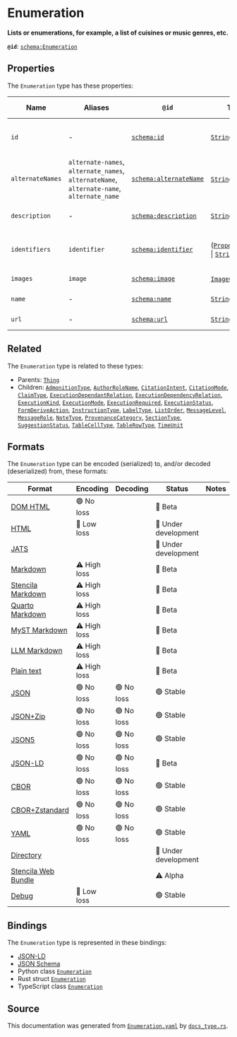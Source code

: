 # Enumeration

**Lists or enumerations, for example, a list of cuisines or music genres, etc.**

**`@id`**: [`schema:Enumeration`](https://schema.org/Enumeration)

## Properties

The `Enumeration` type has these properties:

| Name             | Aliases                                                                                   | `@id`                                                      | Type                                                                                                                                                                                                                  | Description                                   | Inherited from                                                                                   |
| ---------------- | ----------------------------------------------------------------------------------------- | ---------------------------------------------------------- | --------------------------------------------------------------------------------------------------------------------------------------------------------------------------------------------------------------------- | --------------------------------------------- | ------------------------------------------------------------------------------------------------ |
| `id`             | -                                                                                         | [`schema:id`](https://schema.org/id)                       | [`String`](https://github.com/stencila/stencila/blob/main/docs/reference/schema/data/string.md)                                                                                                                       | The identifier for this item.                 | [`Entity`](https://github.com/stencila/stencila/blob/main/docs/reference/schema/other/entity.md) |
| `alternateNames` | `alternate-names`, `alternate_names`, `alternateName`, `alternate-name`, `alternate_name` | [`schema:alternateName`](https://schema.org/alternateName) | [`String`](https://github.com/stencila/stencila/blob/main/docs/reference/schema/data/string.md)*                                                                                                                      | Alternate names (aliases) for the item.       | [`Thing`](https://github.com/stencila/stencila/blob/main/docs/reference/schema/other/thing.md)   |
| `description`    | -                                                                                         | [`schema:description`](https://schema.org/description)     | [`String`](https://github.com/stencila/stencila/blob/main/docs/reference/schema/data/string.md)                                                                                                                       | A description of the item.                    | [`Thing`](https://github.com/stencila/stencila/blob/main/docs/reference/schema/other/thing.md)   |
| `identifiers`    | `identifier`                                                                              | [`schema:identifier`](https://schema.org/identifier)       | ([`PropertyValue`](https://github.com/stencila/stencila/blob/main/docs/reference/schema/other/property-value.md) \| [`String`](https://github.com/stencila/stencila/blob/main/docs/reference/schema/data/string.md))* | Any kind of identifier for any kind of Thing. | [`Thing`](https://github.com/stencila/stencila/blob/main/docs/reference/schema/other/thing.md)   |
| `images`         | `image`                                                                                   | [`schema:image`](https://schema.org/image)                 | [`ImageObject`](https://github.com/stencila/stencila/blob/main/docs/reference/schema/works/image-object.md)*                                                                                                          | Images of the item.                           | [`Thing`](https://github.com/stencila/stencila/blob/main/docs/reference/schema/other/thing.md)   |
| `name`           | -                                                                                         | [`schema:name`](https://schema.org/name)                   | [`String`](https://github.com/stencila/stencila/blob/main/docs/reference/schema/data/string.md)                                                                                                                       | The name of the item.                         | [`Thing`](https://github.com/stencila/stencila/blob/main/docs/reference/schema/other/thing.md)   |
| `url`            | -                                                                                         | [`schema:url`](https://schema.org/url)                     | [`String`](https://github.com/stencila/stencila/blob/main/docs/reference/schema/data/string.md)                                                                                                                       | The URL of the item.                          | [`Thing`](https://github.com/stencila/stencila/blob/main/docs/reference/schema/other/thing.md)   |

## Related

The `Enumeration` type is related to these types:

- Parents: [`Thing`](https://github.com/stencila/stencila/blob/main/docs/reference/schema/other/thing.md)
- Children: [`AdmonitionType`](https://github.com/stencila/stencila/blob/main/docs/reference/schema/prose/admonition-type.md), [`AuthorRoleName`](https://github.com/stencila/stencila/blob/main/docs/reference/schema/works/author-role-name.md), [`CitationIntent`](https://github.com/stencila/stencila/blob/main/docs/reference/schema/prose/citation-intent.md), [`CitationMode`](https://github.com/stencila/stencila/blob/main/docs/reference/schema/prose/citation-mode.md), [`ClaimType`](https://github.com/stencila/stencila/blob/main/docs/reference/schema/works/claim-type.md), [`ExecutionDependantRelation`](https://github.com/stencila/stencila/blob/main/docs/reference/schema/flow/execution-dependant-relation.md), [`ExecutionDependencyRelation`](https://github.com/stencila/stencila/blob/main/docs/reference/schema/flow/execution-dependency-relation.md), [`ExecutionKind`](https://github.com/stencila/stencila/blob/main/docs/reference/schema/flow/execution-kind.md), [`ExecutionMode`](https://github.com/stencila/stencila/blob/main/docs/reference/schema/flow/execution-mode.md), [`ExecutionRequired`](https://github.com/stencila/stencila/blob/main/docs/reference/schema/flow/execution-required.md), [`ExecutionStatus`](https://github.com/stencila/stencila/blob/main/docs/reference/schema/flow/execution-status.md), [`FormDeriveAction`](https://github.com/stencila/stencila/blob/main/docs/reference/schema/flow/form-derive-action.md), [`InstructionType`](https://github.com/stencila/stencila/blob/main/docs/reference/schema/works/instruction-type.md), [`LabelType`](https://github.com/stencila/stencila/blob/main/docs/reference/schema/works/label-type.md), [`ListOrder`](https://github.com/stencila/stencila/blob/main/docs/reference/schema/prose/list-order.md), [`MessageLevel`](https://github.com/stencila/stencila/blob/main/docs/reference/schema/other/message-level.md), [`MessageRole`](https://github.com/stencila/stencila/blob/main/docs/reference/schema/other/message-role.md), [`NoteType`](https://github.com/stencila/stencila/blob/main/docs/reference/schema/prose/note-type.md), [`ProvenanceCategory`](https://github.com/stencila/stencila/blob/main/docs/reference/schema/other/provenance-category.md), [`SectionType`](https://github.com/stencila/stencila/blob/main/docs/reference/schema/prose/section-type.md), [`SuggestionStatus`](https://github.com/stencila/stencila/blob/main/docs/reference/schema/edits/suggestion-status.md), [`TableCellType`](https://github.com/stencila/stencila/blob/main/docs/reference/schema/works/table-cell-type.md), [`TableRowType`](https://github.com/stencila/stencila/blob/main/docs/reference/schema/works/table-row-type.md), [`TimeUnit`](https://github.com/stencila/stencila/blob/main/docs/reference/schema/data/time-unit.md)

## Formats

The `Enumeration` type can be encoded (serialized) to, and/or decoded (deserialized) from, these formats:

| Format                                                                                               | Encoding     | Decoding  | Status              | Notes |
| ---------------------------------------------------------------------------------------------------- | ------------ | --------- | ------------------- | ----- |
| [DOM HTML](https://github.com/stencila/stencila/blob/main/docs/reference/formats/dom.html.md)        | 🟢 No loss    |           | 🔶 Beta              |       |
| [HTML](https://github.com/stencila/stencila/blob/main/docs/reference/formats/html.md)                | 🔷 Low loss   |           | 🚧 Under development |       |
| [JATS](https://github.com/stencila/stencila/blob/main/docs/reference/formats/jats.md)                |              |           | 🚧 Under development |       |
| [Markdown](https://github.com/stencila/stencila/blob/main/docs/reference/formats/markdown.md)        | ⚠️ High loss |           | 🔶 Beta              |       |
| [Stencila Markdown](https://github.com/stencila/stencila/blob/main/docs/reference/formats/smd.md)    | ⚠️ High loss |           | 🔶 Beta              |       |
| [Quarto Markdown](https://github.com/stencila/stencila/blob/main/docs/reference/formats/qmd.md)      | ⚠️ High loss |           | 🔶 Beta              |       |
| [MyST Markdown](https://github.com/stencila/stencila/blob/main/docs/reference/formats/myst.md)       | ⚠️ High loss |           | 🔶 Beta              |       |
| [LLM Markdown](https://github.com/stencila/stencila/blob/main/docs/reference/formats/llmd.md)        | ⚠️ High loss |           | 🔶 Beta              |       |
| [Plain text](https://github.com/stencila/stencila/blob/main/docs/reference/formats/text.md)          | ⚠️ High loss |           | 🔶 Beta              |       |
| [JSON](https://github.com/stencila/stencila/blob/main/docs/reference/formats/json.md)                | 🟢 No loss    | 🟢 No loss | 🟢 Stable            |       |
| [JSON+Zip](https://github.com/stencila/stencila/blob/main/docs/reference/formats/json.zip.md)        | 🟢 No loss    | 🟢 No loss | 🟢 Stable            |       |
| [JSON5](https://github.com/stencila/stencila/blob/main/docs/reference/formats/json5.md)              | 🟢 No loss    | 🟢 No loss | 🟢 Stable            |       |
| [JSON-LD](https://github.com/stencila/stencila/blob/main/docs/reference/formats/jsonld.md)           | 🟢 No loss    | 🟢 No loss | 🔶 Beta              |       |
| [CBOR](https://github.com/stencila/stencila/blob/main/docs/reference/formats/cbor.md)                | 🟢 No loss    | 🟢 No loss | 🟢 Stable            |       |
| [CBOR+Zstandard](https://github.com/stencila/stencila/blob/main/docs/reference/formats/cbor.zstd.md) | 🟢 No loss    | 🟢 No loss | 🟢 Stable            |       |
| [YAML](https://github.com/stencila/stencila/blob/main/docs/reference/formats/yaml.md)                | 🟢 No loss    | 🟢 No loss | 🟢 Stable            |       |
| [Directory](https://github.com/stencila/stencila/blob/main/docs/reference/formats/directory.md)      |              |           | 🚧 Under development |       |
| [Stencila Web Bundle](https://github.com/stencila/stencila/blob/main/docs/reference/formats/swb.md)  |              |           | ⚠️ Alpha            |       |
| [Debug](https://github.com/stencila/stencila/blob/main/docs/reference/formats/debug.md)              | 🔷 Low loss   |           | 🟢 Stable            |       |

## Bindings

The `Enumeration` type is represented in these bindings:

- [JSON-LD](https://stencila.org/Enumeration.jsonld)
- [JSON Schema](https://stencila.org/Enumeration.schema.json)
- Python class [`Enumeration`](https://github.com/stencila/stencila/blob/main/python/python/stencila/types/enumeration.py)
- Rust struct [`Enumeration`](https://github.com/stencila/stencila/blob/main/rust/schema/src/types/enumeration.rs)
- TypeScript class [`Enumeration`](https://github.com/stencila/stencila/blob/main/ts/src/types/Enumeration.ts)

## Source

This documentation was generated from [`Enumeration.yaml`](https://github.com/stencila/stencila/blob/main/schema/Enumeration.yaml) by [`docs_type.rs`](https://github.com/stencila/stencila/blob/main/rust/schema-gen/src/docs_type.rs).
